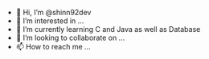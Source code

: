 - 👋 Hi, I’m @shinn92dev
- 👀 I’m interested in ...
- 🌱 I’m currently learning C and Java as well as Database
- 💞️ I’m looking to collaborate on ...
- 📫 How to reach me ...

<!---
shinn92dev/shinn92dev is a ✨ special ✨ repository because its `README.md` (this file) appears on your GitHub profile.
You can click the Preview link to take a look at your changes.
--->
